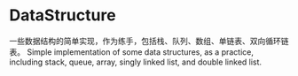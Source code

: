 # DataStructure

一些数据结构的简单实现，作为练手，包括栈、队列、数组、单链表、双向循环链表。
Simple implementation of some data structures, as a practice, including stack, queue, array, singly linked list, and double linked list.
